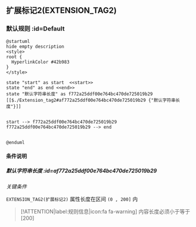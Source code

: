 ## 扩展标记2(EXTENSION_TAG2) <!-- {docsify-ignore-all} -->

   

### 默认规则 :id=Default

```plantuml
@startuml
hide empty description
<style>
root {
  HyperlinkColor #42b983
}
</style>

state "start" as start  <<start>>
state "end" as end <<end>>
state "默认字符串长度" as f772a25ddf00e764bc470de725019b29 [[$./Extension_tag2#af772a25ddf00e764bc470de725019b29 {"默认字符串长度"}]]


start --> f772a25ddf00e764bc470de725019b29 
f772a25ddf00e764bc470de725019b29 --> end 


@enduml
```

#### 条件说明

##### 默认字符串长度 :id=af772a25ddf00e764bc470de725019b29


*关键条件*


`EXTENSION_TAG2(扩展标记2)` 属性长度在区间 `(0 , 200]` 内

> [!ATTENTION|label:规则信息|icon:fa fa-warning]
> 内容长度必须小于等于[200]







